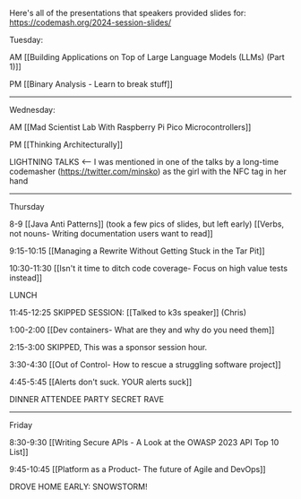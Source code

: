 

Here's all of the presentations that speakers provided slides for:
https://codemash.org/2024-session-slides/






Tuesday:

AM
	[[Building Applications on Top of Large Language Models (LLMs) (Part 1)]]

PM
	[[Binary Analysis - Learn to break stuff]]


---




Wednesday:

AM
	[[Mad Scientist Lab With Raspberry Pi Pico Microcontrollers]]

PM
	[[Thinking Architecturally]]

LIGHTNING TALKS <-- I was mentioned in one of the talks by a long-time codemasher (https://twitter.com/minsko) as the girl with the NFC tag in her hand




---

Thursday

8-9 
	[[Java Anti Patterns]] (took a few pics of slides, but left early)
	[[Verbs, not nouns- Writing documentation users want to read]]

9:15-10:15
	[[Managing a Rewrite Without Getting Stuck in the Tar Pit]]

10:30-11:30
	[[Isn't it time to ditch code coverage- Focus on high value tests instead]]

LUNCH

11:45-12:25
	SKIPPED SESSION: [[Talked to k3s speaker]] (Chris)

1:00-2:00
	[[Dev containers- What are they and why do you need them]]


2:15-3:00
	SKIPPED, This was a sponsor session hour.

3:30-4:30
	[[Out of Control- How to rescue a struggling software project]]

4:45-5:45
	[[Alerts don't suck. YOUR alerts suck]]

DINNER
ATTENDEE PARTY
SECRET RAVE


---

Friday

8:30-9:30
	[[Writing Secure APIs - A Look at the OWASP 2023 API Top 10 List]]


9:45-10:45
	[[Platform as a Product- The future of Agile and DevOps]]

DROVE HOME EARLY: SNOWSTORM!
